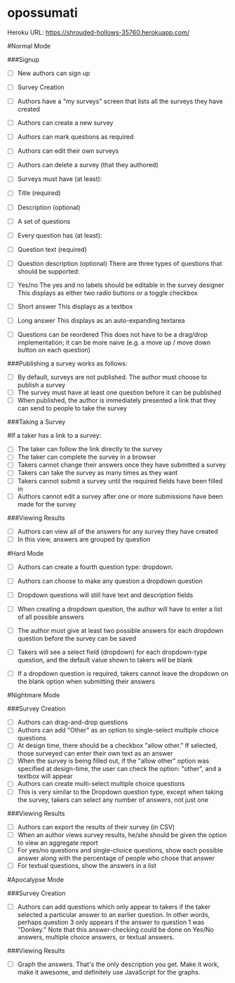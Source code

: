 # opossumati



Heroku URL: https://shrouded-hollows-35760.herokuapp.com/


#Normal Mode

###Signup

* [ ] New authors can sign up
* [ ] Survey Creation

* [ ] Authors have a "my surveys" screen that lists all the surveys they have created
* [ ] Authors can create a new survey
* [ ] Authors can mark questions as required
* [ ] Authors can edit their own surveys
* [ ] Authors can delete a survey (that they authored)
* [ ] Surveys must have (at least):
* [ ] Title (required)
* [ ] Description (optional)
* [ ] A set of questions
* [ ] Every question has (at least):
* [ ] Question text (required)
* [ ] Question description (optional)
There are three types of questions that should be supported:
* [ ] Yes/no
  The yes and no labels should be editable in the survey designer
  This displays as either two radio buttons or a toggle checkbox
* [ ] Short answer
  This displays as a textbox
* [ ] Long answer
  This displays as an auto-expanding textarea
* [ ] Questions can be reordered
  This does not have to be a drag/drop implementation; it can be more naive (e.g. a move up / move down button on each question)

###Publishing a survey works as follows:

* [ ] By default, surveys are not published. The author must choose to publish a survey
* [ ] The survey must have at least one question before it can be published
* [ ] When published, the author is immediately presented a link that they can send to people to take the survey

###Taking a Survey

#If a taker has a link to a survey:
* [ ] The taker can follow the link directly to the survey
* [ ] The taker can complete the survey in a browser
* [ ] Takers cannot change their answers once they have submitted a survey
* [ ] Takers can take the survey as many times as they want
* [ ] Takers cannot submit a survey until the required fields have been filled in
* [ ] Authors cannot edit a survey after one or more submissions have been made for the survey

###Viewing Results

* [ ] Authors can view all of the answers for any survey they have created
* [ ] In this view, answers are grouped by question

#Hard Mode

* [ ] Authors can create a fourth question type: dropdown.

* [ ] Authors can choose to make any question a dropdown question
* [ ] Dropdown questions will still have text and description fields
* [ ] When creating a dropdown question, the author will have to enter a list of all possible answers
* [ ] The author must give at least two possible answers for each dropdown question before the survey can be saved
* [ ] Takers will see a select field (dropdown) for each dropdown-type question, and the default value shown to takers will be blank
* [ ] If a dropdown question is required, takers cannot leave the dropdown on the blank option when submitting their answers

#Nightmare Mode

###Survey Creation

* [ ] Authors can drag-and-drop questions
* [ ] Authors can add "Other" as an option to single-select multiple choice questions
* [ ] At design time, there should be a checkbox "allow other." If selected, those surveyed can enter their own text as an answer
* [ ] When the survey is being filled out, if the "allow other" option was specified at design-time, the user can check the option: "other", and a textbox will appear
* [ ] Authors can create multi-select multiple choice questions
* [ ] This is very similar to the Dropdown question type, except when taking the survey, takers can select any number of answers, not just one

###Viewing Results

* [ ] Authors can export the results of their survey (in CSV)
* [ ] When an author views survey results, he/she should be given the option to view an aggregate report
* [ ] For yes/no questions and single-choice questions, show each possible answer along with the percentage of people who chose that answer
* [ ] For textual questions, show the answers in a list

#Apocalypse Mode

###Survey Creation

* [ ] Authors can add questions which only appear to takers if the taker selected a particular answer to an earlier question. In other words, perhaps question 3 only appears if the answer to question 1 was "Donkey." Note that this answer-checking could be done on Yes/No answers, multiple choice answers, or textual answers.

###Viewing Results

* [ ] Graph the answers. That's the only description you get. Make it work, make it awesome, and definitely use JavaScript for the graphs.
